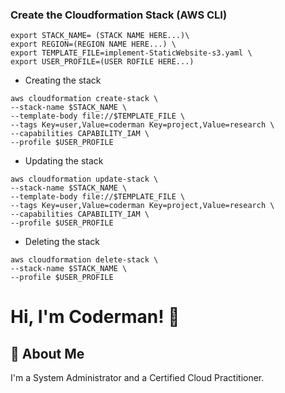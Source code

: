 
### Create the Cloudformation Stack (AWS CLI)

```
export STACK_NAME= (STACK NAME HERE...)\
export REGION=(REGION NAME HERE...) \
export TEMPLATE_FILE=implement-StaticWebsite-s3.yaml \
export USER_PROFILE=(USER ROFILE HERE...)

```
- Creating the stack

```
aws cloudformation create-stack \
--stack-name $STACK_NAME \
--template-body file://$TEMPLATE_FILE \
--tags Key=user,Value=coderman Key=project,Value=research \
--capabilities CAPABILITY_IAM \
--profile $USER_PROFILE
```
- Updating the stack

```
aws cloudformation update-stack \
--stack-name $STACK_NAME \
--template-body file://$TEMPLATE_FILE \
--tags Key=user,Value=coderman Key=project,Value=research \
--capabilities CAPABILITY_IAM \
--profile $USER_PROFILE
```

- Deleting the stack

```
aws cloudformation delete-stack \
--stack-name $STACK_NAME \
--profile $USER_PROFILE
```

# Hi, I'm Coderman! 👋


## 🚀 About Me
I'm a System Administrator and a Certified Cloud Practitioner.
